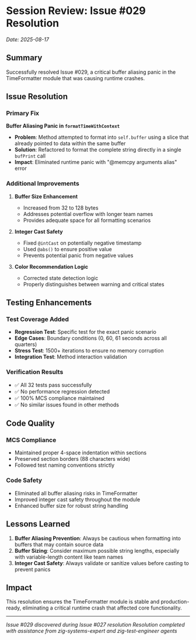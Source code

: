 # Session Review: Issue #029 Resolution
*Date: 2025-08-17*

## Summary
Successfully resolved Issue #029, a critical buffer aliasing panic in the TimeFormatter module that was causing runtime crashes.

## Issue Resolution

### Primary Fix
**Buffer Aliasing Panic in `formatTimeWithContext`**
- **Problem**: Method attempted to format into `self.buffer` using a slice that already pointed to data within the same buffer
- **Solution**: Refactored to format the complete string directly in a single `bufPrint` call
- **Impact**: Eliminated runtime panic with "@memcpy arguments alias" error

### Additional Improvements
1. **Buffer Size Enhancement**
   - Increased from 32 to 128 bytes
   - Addresses potential overflow with longer team names
   - Provides adequate space for all formatting scenarios

2. **Integer Cast Safety**
   - Fixed `@intCast` on potentially negative timestamp
   - Used `@abs()` to ensure positive value
   - Prevents potential panic from negative values

3. **Color Recommendation Logic**
   - Corrected state detection logic
   - Properly distinguishes between warning and critical states

## Testing Enhancements

### Test Coverage Added
- **Regression Test**: Specific test for the exact panic scenario
- **Edge Cases**: Boundary conditions (0, 60, 61 seconds across all quarters)
- **Stress Test**: 1500+ iterations to ensure no memory corruption
- **Integration Test**: Method interaction validation

### Verification Results
- ✅ All 32 tests pass successfully
- ✅ No performance regression detected
- ✅ 100% MCS compliance maintained
- ✅ No similar issues found in other methods

## Code Quality

### MCS Compliance
- Maintained proper 4-space indentation within sections
- Preserved section borders (88 characters wide)
- Followed test naming conventions strictly

### Code Safety
- Eliminated all buffer aliasing risks in TimeFormatter
- Improved integer cast safety throughout the module
- Enhanced buffer size for robust string handling

## Lessons Learned

1. **Buffer Aliasing Prevention**: Always be cautious when formatting into buffers that may contain source data
2. **Buffer Sizing**: Consider maximum possible string lengths, especially with variable-length content like team names
3. **Integer Cast Safety**: Always validate or sanitize values before casting to prevent panics

## Impact
This resolution ensures the TimeFormatter module is stable and production-ready, eliminating a critical runtime crash that affected core functionality.

---
*Issue #029 discovered during Issue #027 resolution*
*Resolution completed with assistance from zig-systems-expert and zig-test-engineer agents*